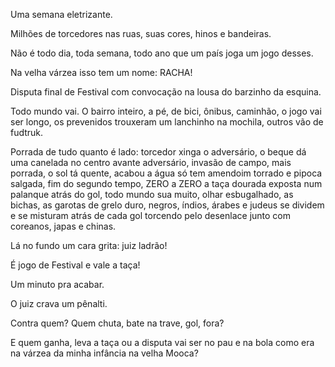 ---
---
Uma semana eletrizante. 

Milhões de torcedores nas ruas, suas cores, hinos e bandeiras. 

Não é todo dia, toda semana, todo ano que um país joga um jogo desses. 

Na velha várzea isso tem um nome: RACHA!

Disputa final de Festival com convocação na lousa do barzinho da esquina. 

Todo mundo vai. O bairro inteiro, a pé, de bici, ônibus, caminhão, o jogo vai ser longo, os prevenidos trouxeram um lanchinho na mochila, outros vão de fudtruk. 

Porrada de tudo quanto é lado: torcedor xinga o adversário, o beque dá uma canelada no centro avante adversário, invasão de campo, mais porrada, o sol tá quente, acabou a água só tem amendoim torrado e pipoca salgada, fim do segundo tempo, ZERO a ZERO a taça dourada exposta num palanque atrás do gol, todo mundo sua muito, olhar esbugalhado, as bichas, as garotas de grelo duro, negros, índios, árabes e judeus se dividem e se misturam atrás de cada gol torcendo pelo desenlace junto com coreanos, japas e chinas. 

Lá no fundo um cara grita: juiz ladrão!

É jogo de Festival e vale a taça!

Um minuto pra acabar.

O juiz crava um pênalti. 

Contra quem? Quem chuta, bate na trave, gol, fora?

E quem ganha, leva a taça ou a disputa vai ser no pau e na bola como era na várzea da minha infância na velha Mooca?
